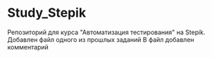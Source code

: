 # Study_Stepik
Репозиторий для курса "Автоматизация тестирования" на Stepik.
Добавлен файл одного из прошлых заданий
В файл добавлен комментарий
